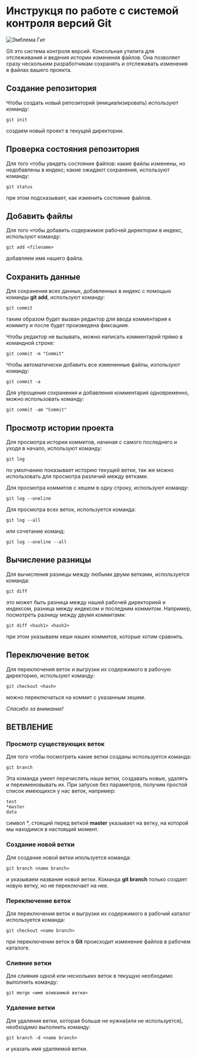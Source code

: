 # **Инструкця по работе с системой контроля версий Git**

![Эмблема Гит](Gitlogo.jpg)

Git это система контроля версий. Консольная утилита для отслеживания и ведения истории изменения файлов. Она позволяет сразу нескольким разработчикам сохранять и отслеживать изменения в файлах вашего проекта. 

## Создание репозитория

Чтобы создать новый репозиторий (инициализировать) используют команду:

    git init
    
создаем новый проект в текущей директории.

## Проверка состояния репозитория

Для того чтобы увидеть состояние файлов: какие файлы изменены, но недобавлены в индекс; какие ожидают сохранения, используют команду:

    git status

при этом подсказывает, как изменить состояние файлов.

## Добавить файлы

Для того чтобы добавить содержимое рабочей директории в индекс, используют команду:

    git add <filename>

добавляем имя нашего файла.

## Сохранить данные

Для сохранения всех данных, добавленных в индекс с помощью команды **git add**, используют команду:

    git commit

таким образом будет вызван редактор для ввода комментария к коммиту и после будет произведена фиксациия.

Чтобы редактор не вызывать, можно написать комментарий прямо в командной строке:

    git commit -m "Commit"

Чтобы автоматически добавить все измененные файлы, изпользуют команду:

    git commit -a

Для упрощения сохранения и добавления комментария одновременно, можно использовать команду:

    git commit -am "Commit"

## Просмотр истории проекта

Для просмотра истории коммитов, начиная с самого последнего и уходя в начало, используют команду:

    git log

по умолчанию показывает историю текущей ветки, так же можно использовать для просмотра различий между ветками.

Для просмотра коммитов с хешем в одну строку, используют команду:

    git log --oneline

Для просмотра всех веток, используется команда:

    git log --all

или сочетание команд:

    git log --oneline --all

## Вычисление разницы

Для вычисления разницы между любыми двуми ветками, используется команда:

    git diff

это может быть разница между нашей рабочей директорией и  индексом, разница между индексом и последним коммитом.
Например, посмотреть разницу между двумя коммитами:

    git diff <hash1> <hash2>

при этом указываем хеши наших коммитов, которые хотим сравнить.

## Переключение веток

Для переключения веток и выгрузки их содержимого в рабочую директорию, используют команду:

    git checkout <hash>

можно переключаться на коммит с указанным хешем.

*Спасибо за внимание!*

## ВЕТВЛЕНИЕ

### Просмотр существующих веток

Для того чтобы посмотреть какие ветки созданы используется команда:

    git branch

Эта команда умеет перечислять наши ветки, создавать новые, удалять и переименовывать их.
При запуске без параметров, получим простой список имеющихся у нас веток, например:

    test
    *master
    data

 символ *, стоящий перед веткой **master** указывает на ветку, на которой мы находимся в настоящий момент.

 ### Создание новой ветки

 Для создание новой ветки ипользуется команда:

    git branch <name branch>

и указываем название новой ветки.
Команда **git branch**  только создает новую ветку, но не переключает на нее.

### Переключение веток

Для переключения веток и выгрузки их содержимого в рабочий каталог используется команда:

    git checkout <name branch>

при переключении веток в **Git** происходит изменение файлов в рабочем каталоге.

### Слияние ветки

Для слияния одной или нескольких веток в текущую необходимо выполнить команду:

    git merge <имя вливаемой ветки>

### Удаление ветки

Для удаления ветки, которая больше не нужна(или не используется), необходимо выполнить команду:

    git branch -d <name branch>

и указать имя удаляемой ветки.



